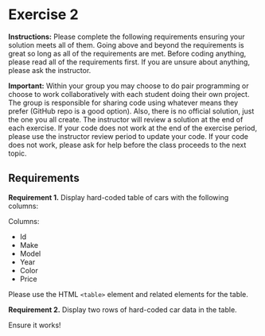 # Exercise 2

**Instructions:** Please complete the following requirements ensuring your solution meets all of them. Going above and beyond the requirements is great so long as all of the requirements are met. Before coding anything, please read all of the requirements first. If you are unsure about anything, please ask the instructor.

**Important:** Within your group you may choose to do pair programming or choose to work collaboratively with each student doing their own project. The group is responsible for sharing code using whatever means they prefer (GitHub repo is a good option). Also, there is no official solution, just the one you all create. The instructor will review a solution at the end of each exercise. If your code does not work at the end of the exercise period, please use the instructor review period to update your code. If your code does not work, please ask for help before the class proceeds to the next topic.

## Requirements

**Requirement 1.** Display hard-coded table of cars with the following columns:

Columns:
- Id
- Make
- Model
- Year
- Color
- Price

Please use the HTML `<table>` element and related elements for the table.

**Requirement 2.** Display two rows of hard-coded car data in the table.

Ensure it works!